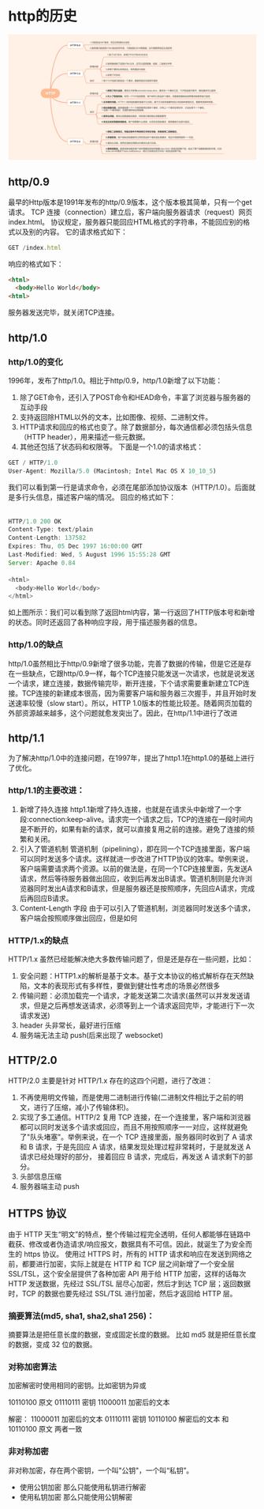 # http的历史


![HTTP](./imgs/HTTP.jpg)
## http/0.9
最早的Http版本是1991年发布的http/0.9版本，这个版本极其简单，只有一个get请求。
TCP 连接（connection）建立后，客户端向服务器请求（request）网页index.html。
协议规定，服务器只能回应HTML格式的字符串，不能回应别的格式以及别的内容。
它的请求格式如下：
```js
GET /index.html
```
响应的格式如下：
```html
<html>
  <body>Hello World</body>
<html>
```
服务器发送完毕，就关闭TCP连接。

## http/1.0
### http/1.0的变化
1996年，发布了http/1.0。相比于http/0.9，http/1.0新增了以下功能：
1. 除了GET命令，还引入了POST命令和HEAD命令，丰富了浏览器与服务器的互动手段
2. 支持返回除HTML以外的文本，比如图像、视频、二进制文件。
3. HTTP请求和回应的格式也变了。除了数据部分，每次通信都必须包括头信息（HTTP header），用来描述一些元数据。
4. 其他还包括了状态码和权限等。
下面是一个1.0的请求格式：
```js
GET / HTTP/1.0
User-Agent: Mozilla/5.0 (Macintosh; Intel Mac OS X 10_10_5)
```
我们可以看到第一行是请求命令，必须在尾部添加协议版本（HTTP/1.0）。后面就是多行头信息，描述客户端的情况。
回应的格式如下：
```js

HTTP/1.0 200 OK 
Content-Type: text/plain
Content-Length: 137582
Expires: Thu, 05 Dec 1997 16:00:00 GMT
Last-Modified: Wed, 5 August 1996 15:55:28 GMT
Server: Apache 0.84
 
<html>
  <body>Hello World</body>
</html>
```
如上图所示：我们可以看到除了返回html内容，第一行返回了HTTP版本号和新增的状态。同时还返回了各种响应字段，用于描述服务器的信息。

### http/1.0的缺点
http/1.0虽然相比于http/0.9新增了很多功能，完善了数据的传输，但是它还是存在一些缺点，它跟http/0.9一样，每个TCP连接只能发送一次请求，也就是说发送一个请求，建立连接，数据传输完毕，断开连接，下个请求需要重新建立TCP连接。TCP连接的新建成本很高，因为需要客户端和服务器三次握手，并且开始时发送速率较慢（slow start）。所以，HTTP 1.0版本的性能比较差。随着网页加载的外部资源越来越多，这个问题就愈发突出了。因此，在http/1.1中进行了改进


## http/1.1
为了解决http/1.0中的连接问题，在1997年，提出了http1.1在http1.0的基础上进行了优化。
### http/1.1的主要改进：
1. 新增了持久连接
http1.1新增了持久连接，也就是在请求头中新增了一个字段:connection:keep-alive。请求完一个请求之后，TCP的连接在一段时间内是不断开的，如果有新的请求，就可以直接复用之前的连接。避免了连接的频繁和关闭。
2.  引入了管道机制
管道机制（pipelining），即在同一个TCP连接里面，客户端可以同时发送多个请求。这样就进一步改进了HTTP协议的效率。举例来说，客户端需要请求两个资源。以前的做法是，在同一个TCP连接里面，先发送A请求，然后等待服务器做出回应，收到后再发出B请求。管道机制则是允许浏览器同时发出A请求和B请求，但是服务器还是按照顺序，先回应A请求，完成后再回应B请求。
3. Content-Length 字段
由于可以引入了管道机制，浏览器同时发送多个请求，客户端会按照顺序做出回应，但是如何
### HTTP/1.x的缺点

HTTP/1.x 虽然已经能解决绝大多数传输问题了，但是还是存在一些问题，比如：

1. 安全问题：HTTP1.x的解析是基于文本。基于文本协议的格式解析存在天然缺陷，文本的表现形式有多样性，要做到健壮性考虑的场景必然很多
2. 传输问题：必须加载完一个请求，才能发送第二次请求(虽然可以并发发送请求，但是之后再想发送请求，必须等到上一个请求返回完毕，才能进行下一次请求发送)
3. header 头非常长，最好进行压缩
4. 服务端无法主动 push(后来出现了 websocket)

## HTTP/2.0

HTTP/2.0 主要是针对 HTTP/1.x 存在的这四个问题，进行了改进：

1. 不再使用明文传输，而是使用二进制进行传输(二进制文件相比于之前的明文，进行了压缩，减小了传输体积)。
2. 实现了多工通信。HTTP/2 复用 TCP 连接，在一个连接里，客户端和浏览器都可以同时发送多个请求或回应，而且不用按照顺序一一对应，这样就避免了"队头堵塞"。举例来说，在一个 TCP 连接里面，服务器同时收到了 A 请求和 B 请求，于是先回应 A 请求，结果发现处理过程非常耗时，于是就发送 A 请求已经处理好的部分， 接着回应 B 请求，完成后，再发送 A 请求剩下的部分。
3. 头部信息压缩
4. 服务器端主动 push



## HTTPS 协议

由于 HTTP 天生“明文”的特点，整个传输过程完全透明，任何人都能够在链路中截获、修改或者伪造请求/响应报文，数据具有不可信。因此，就诞生了为安全而生的 https 协议。
使用过 HTTPS 时，所有的 HTTP 请求和响应在发送到网络之前，都要进行加密，实际上就是在 HTTP 和 TCP 层之间新增了一个安全层 SSL/TSL，这个安全层提供了各种加密 API 用于给 HTTP 加密，这样的话每次 HTTP 发送数据，先经过 SSL/TSL 层尽心加密，然后才到达 TCP 层；返回数据时，TCP 的数据也要先经过 SSL/TSL 进行加密，然后才返回给 HTTP 层。

### 摘要算法(md5, sha1, sha2,sha1 256)：

摘要算法是把任意长度的数据，变成固定长度的数据。
比如 md5 就是把任意长度的数据，变成 32 位的数据。

### 对称加密算法

加密解密时使用相同的密钥。比如密钥为异或

10110100 原文
01110111 密钥
11000011 加密后的文本

解密：
11000011 加密后的文本
01110111 密钥
10110100 解密后的文本 和 10110100 原文 两者一致

### 非对称加密

非对称加密，存在两个密钥，一个叫"公钥"，一个叫“私钥”。

- 使用公钥加密 那么只能使用私钥进行解密
- 使用私钥加密 那么只能使用公钥解密
